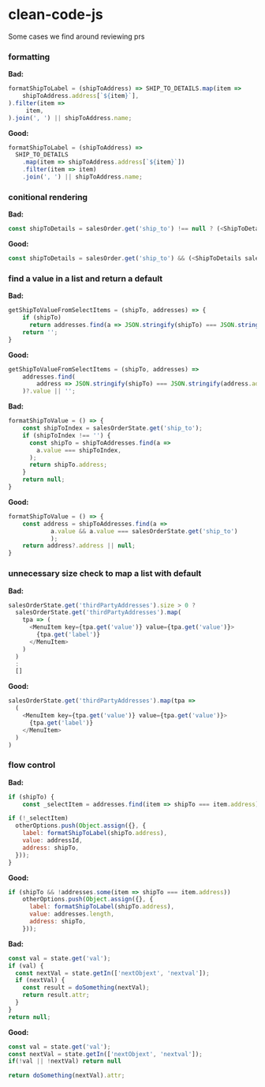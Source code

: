 # clean-code-js
Some cases we find around reviewing prs

### formatting

**Bad:**

```javascript
formatShipToLabel = (shipToAddress) => SHIP_TO_DETAILS.map(item =>
    shipToAddress.address[`${item}`],
).filter(item =>
     item,
).join(', ') || shipToAddress.name;
```

**Good:**

```javascript
formatShipToLabel = (shipToAddress) => 
  SHIP_TO_DETAILS
    .map(item => shipToAddress.address[`${item}`])
    .filter(item => item)
    .join(', ') || shipToAddress.name;
```


### conitional rendering

**Bad:**

```javascript
const shipToDetails = salesOrder.get('ship_to') !== null ? (<ShipToDetails salesOrder={salesOrder} />) : null;
```

**Good:**

```javascript
const shipToDetails = salesOrder.get('ship_to') && (<ShipToDetails salesOrder={salesOrder} />);
```


### find a value in a list and return a default

**Bad:**

```javascript
getShipToValueFromSelectItems = (shipTo, addresses) => {
    if (shipTo)
      return addresses.find(a => JSON.stringify(shipTo) === JSON.stringify(a.address)).value;
    return '';
}
```

**Good:**

```javascript
getShipToValueFromSelectItems = (shipTo, addresses) => 
    addresses.find(
        address => JSON.stringify(shipTo) === JSON.stringify(address.address)
    )?.value || '';
```


**Bad:**

```javascript
formatShipToValue = () => {
    const shipToIndex = salesOrderState.get('ship_to');
    if (shipToIndex !== '') {
      const shipTo = shipToAddresses.find(a =>
        a.value === shipToIndex,
      );
      return shipTo.address;
    }
    return null;
}
```

**Good:**

```javascript
formatShipToValue = () => {
    const address = shipToAddresses.find(a => 
            a.value && a.value === salesOrderState.get('ship_to')
            );
    return address?.address || null;
}
```
 


### unnecessary size check to map a list with default

**Bad:**

```javascript
salesOrderState.get('thirdPartyAddresses').size > 0 ?
  salesOrderState.get('thirdPartyAddresses').map(
    tpa => (
      <MenuItem key={tpa.get('value')} value={tpa.get('value')}>
        {tpa.get('label')}
      </MenuItem>
    )
  )
  : 
  []
```

**Good:**

```javascript
salesOrderState.get('thirdPartyAddresses').map(tpa => 
  (
    <MenuItem key={tpa.get('value')} value={tpa.get('value')}>
      {tpa.get('label')}
    </MenuItem>
  )
)
```


### flow control

**Bad:**

```javascript
if (shipTo) {
    const _selectItem = addresses.find(item => shipTo === item.address);

if (!_selectItem)
  otherOptions.push(Object.assign({}, {
    label: formatShipToLabel(shipTo.address),
    value: addressId,
    address: shipTo,
  }));
}
```

**Good:**

```javascript
if (shipTo && !addresses.some(item => shipTo === item.address))
    otherOptions.push(Object.assign({}, {
      label: formatShipToLabel(shipTo.address),
      value: addresses.length,
      address: shipTo,
    }));
```
       
**Bad:**
```javascript
const val = state.get('val');
if (val) {
  const nextVal = state.getIn(['nextObjext', 'nextval']);
  if (nextVal) {
    const result = doSomething(nextVal);
    return result.attr;
  }
}
return null;
```

**Good:**

```javascript
const val = state.get('val');
const nextVal = state.getIn(['nextObjext', 'nextval']);
if(!val || !nextVal) return null

return doSomething(nextVal).attr;
```    
  

